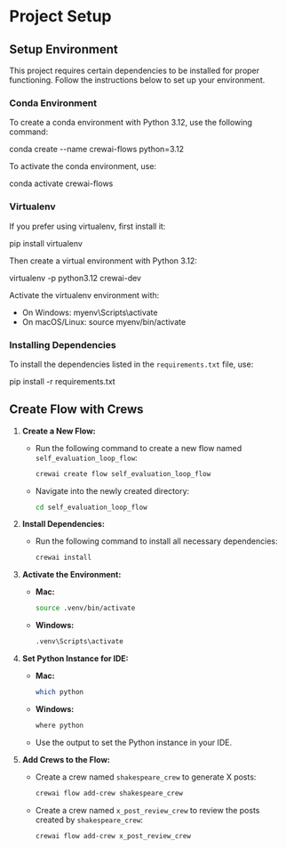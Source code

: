 # Project Setup

## Setup Environment

This project requires certain dependencies to be installed for proper functioning. Follow the instructions below to set up your environment.

### Conda Environment

To create a conda environment with Python 3.12, use the following command:

conda create --name crewai-flows python=3.12

To activate the conda environment, use:

conda activate crewai-flows

### Virtualenv

If you prefer using virtualenv, first install it:

pip install virtualenv

Then create a virtual environment with Python 3.12:

virtualenv -p python3.12 crewai-dev

Activate the virtualenv environment with:

- On Windows: myenv\Scripts\activate
- On macOS/Linux: source myenv/bin/activate

### Installing Dependencies

To install the dependencies listed in the `requirements.txt` file, use:

pip install -r requirements.txt

## Create Flow with Crews

1. **Create a New Flow:**
   - Run the following command to create a new flow named `self_evaluation_loop_flow`:
     ```bash
     crewai create flow self_evaluation_loop_flow
     ```
   - Navigate into the newly created directory:
     ```bash
     cd self_evaluation_loop_flow
     ```

2. **Install Dependencies:**
   - Run the following command to install all necessary dependencies:
     ```bash
     crewai install
     ```

3. **Activate the Environment:**
   - **Mac:**
     ```bash
     source .venv/bin/activate
     ```
   - **Windows:**
     ```bash
     .venv\Scripts\activate
     ```

4. **Set Python Instance for IDE:**
   - **Mac:**
     ```bash
     which python
     ```
   - **Windows:**
     ```bash
     where python
     ```
   - Use the output to set the Python instance in your IDE.

5. **Add Crews to the Flow:**
   - Create a crew named `shakespeare_crew` to generate X posts:
     ```bash
     crewai flow add-crew shakespeare_crew
     ```
   - Create a crew named `x_post_review_crew` to review the posts created by `shakespeare_crew`:
     ```bash
     crewai flow add-crew x_post_review_crew
     ```
